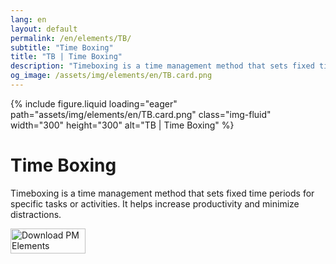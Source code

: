 ```yaml
---
lang: en
layout: default
permalink: /en/elements/TB/
subtitle: "Time Boxing"
title: "TB | Time Boxing"
description: "Timeboxing is a time management method that sets fixed time periods for specific tasks or activities. It helps increase productivity and minimize distractions."
og_image: /assets/img/elements/en/TB.card.png
---
```


{% include figure.liquid loading="eager" path="assets/img/elements/en/TB.card.png" class="img-fluid" width="300" height="300" alt="TB | Time Boxing" %}

# Time Boxing

Timeboxing is a time management method that sets fixed time periods for specific tasks or activities. It helps increase productivity and minimize distractions.

<a href="https://apps.apple.com/app/apple-store/id6738084498?pt=127441684&ct=website&mt=8">
  <img src="{{ "assets/img/en/appstore.png" | relative_url }}" width="120" height="40" alt="Download PM Elements">
</a>
